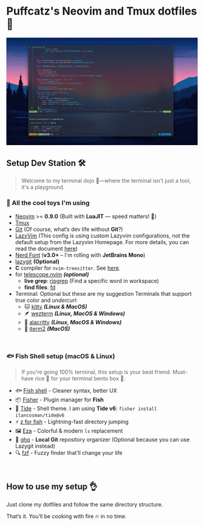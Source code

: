 # Puffcatz's Neovim and Tmux dotfiles 🌿

![nvim screenshot](./nvim.png)

## Setup Dev Station 🛠️

> Welcome to my terminal dojo 🥷—where the terminal isn't just a tool, it's a playground.

### 🐙 All the cool toys I'm using 

- [Neovim](https://neovim.io/) >= **0.9.0** (Built with **LuaJIT** — speed matters! 🚀)
- [Tmux](https://github.com/tmux/tmux/wiki) 
- [Git](https://git-scm.com/) (Of course, what’s dev life without **Git**?)
- [LazyVim](https://www.lazyvim.org/) (This config is using custom Lazyvim configurations, not the default setup from the Lazyvim Homepage. For more details, you can read the document [here](https://github.com/folke/lazy.nvim))
- [Nerd Font](https://www.nerdfonts.com/) (**v3.0+** – I'm rolling with **JetBrains Mono**)
- [lazygit](https://github.com/jesseduffield/lazygit) **(Optional)**
- **C** compiler for `nvim-treesitter`. See [here](https://github.com/nvim-treesitter/nvim-treesitter#requirements).
- for [telescope.nvim](https://github.com/nvim-telescope/telescope.nvim) **_(optional)_**
  - **live grep**: [ripgrep](https://github.com/BurntSushi/ripgrep) (Find a specific word in workspace)
  - **find files**: [fd](https://github.com/sharkdp/fd)
- Terminal: Optional but these are my suggestion Terminals that support true color and *undercurl*:
  - 🐱 [kitty](https://github.com/kovidgoyal/kitty) **_(Linux & MacOS)_**
  - 🪶 [wezterm](https://github.com/wez/wezterm) **_(Linux, MacOS & Windows)_**
  - 🧪 [alacritty](https://github.com/alacritty/alacritty) **_(Linux, MacOS & Windows)_**
  - 🍎 [iterm2](https://iterm2.com/) **_(MacOS)_**

<br>

### 🐟 Fish Shell setup (macOS & Linux)

> If you're going 100% terminal, this setup is your best friend.
Must-have rice 🍚 for your terminal bento box 🍱.

- 🐟 [Fish shell](https://fishshell.com/) - Cleaner syntax, better UX
- 📦 [Fisher](https://github.com/jorgebucaran/fisher) - Plugin manager for **Fish**
- 🌊 [Tide](https://github.com/IlanCosman/tide) - Shell theme. I am using **Tide v6**: `fisher install ilancosman/tide@v6`
- ⚡ [z for fish](https://github.com/jethrokuan/z) - Lightning-fast directory jumping
- 🖼️ [Eza](https://github.com/eza-community/eza) - Colorful & modern `ls` replacement
- 📁 [ghq](https://github.com/x-motemen/ghq) - **Local Git** repository organizer (Optional because you can use Lazygit instead)
- 🔍 [fzf](https://github.com/PatrickF1/fzf.fish) - Fuzzy finder that’ll change your life

<br>

## How to use my setup 👌

Just clone my dotfiles and follow the same directory structure.

That’s it. You’ll be cooking with fire 🔥 in no time.
